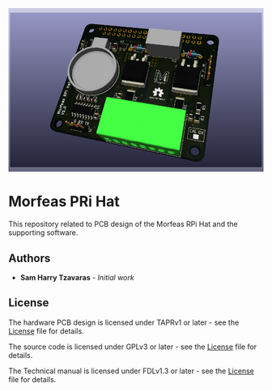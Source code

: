 ![picture](./Docs/Artwork/PCB_3d_render.png)
# Morfeas PRi Hat

This repository related to PCB design of the Morfeas RPi Hat and the supporting software.

## Authors
* **Sam Harry Tzavaras** - *Initial work*

## License
The hardware PCB design is licensed under TAPRv1 or later - see the [License](./Hardware/TAPR_Open_Hardware_License_v1.0.pdf) file for details.

The source code is licensed under GPLv3 or later - see the [License](../blob/master/LICENSE) file for details.

The Technical manual is licensed under FDLv1.3 or later - see the [License](./Docs/Documentation/fdl-1.3.pdf) file for details.
